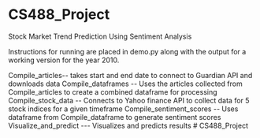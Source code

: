 # CS488_Project

Stock Market Trend Prediction Using Sentiment Analysis


Instructions for running are placed in demo.py along with the output for a working version for the year 2010. 


Compile_articles-- takes start and end date to connect to Guardian API and downloads data 
Compile_dataframes -- Uses the articles collected from Compile_articles to create a combined dataframe for processing
Compile_stock_data --  Connects to Yahoo finance API to collect data for 5 stock indices for a given timeframe
Compile_sentiment_scores -- Uses dataframe from Compile_dataframe to generate sentiment scores 
Visualize_and_predict --- Visualizes and predicts results # CS488_Project
